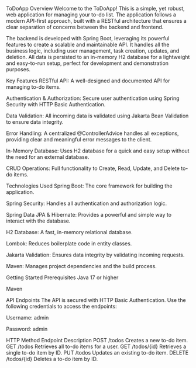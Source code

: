 ToDoApp
Overview
Welcome to the ToDoApp! This is a simple, yet robust, web application for managing your to-do list. The application
follows a modern API-first approach, built with a RESTful architecture that ensures a clear separation of concerns
between the backend and frontend.

The backend is developed with Spring Boot, leveraging its powerful features to create a scalable and maintainable API.
It handles all the business logic, including user management, task creation, updates, and deletion. All data is
persisted to an in-memory H2 database for a lightweight and easy-to-run setup, perfect for development and demonstration
purposes.

Key Features
RESTful API: A well-designed and documented API for managing to-do items.

Authentication & Authorization: Secure user authentication using Spring Security with HTTP Basic Authentication.

Data Validation: All incoming data is validated using Jakarta Bean Validation to ensure data integrity.

Error Handling: A centralized @ControllerAdvice handles all exceptions, providing clear and meaningful error messages to
the client.

In-Memory Database: Uses H2 database for a quick and easy setup without the need for an external database.

CRUD Operations: Full functionality to Create, Read, Update, and Delete to-do items.

Technologies Used
Spring Boot: The core framework for building the application.

Spring Security: Handles all authentication and authorization logic.

Spring Data JPA & Hibernate: Provides a powerful and simple way to interact with the database.

H2 Database: A fast, in-memory relational database.

Lombok: Reduces boilerplate code in entity classes.

Jakarta Validation: Ensures data integrity by validating incoming requests.

Maven: Manages project dependencies and the build process.

Getting Started
Prerequisites
Java 17 or higher

Maven

API Endpoints
The API is secured with HTTP Basic Authentication. Use the following credentials to access the endpoints:

Username: admin

Password: admin

HTTP Method Endpoint Description
POST /todos Creates a new to-do item.
GET /todos Retrieves all to-do items for a user.
GET /todos/{id} Retrieves a single to-do item by ID.
PUT /todos Updates an existing to-do item.
DELETE /todos/{id} Deletes a to-do item by ID.
